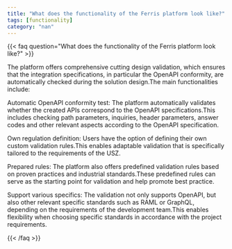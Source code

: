 ```yaml
---
title: "What does the functionality of the Ferris platform look like?"
tags: [functionality]
category: "nan"
---
```


<!-- QUESTION -->

{{< faq question="What does the functionality of the Ferris platform look like?" >}}

<!-- ANSWER -->

The platform offers comprehensive cutting design validation, which ensures that the integration specifications, in particular the OpenAPI conformity, are automatically checked during the solution design.The main functionalities include:

Automatic OpenAPI conformity test:
The platform automatically validates whether the created APIs correspond to the OpenAPI specifications.This includes checking path parameters, inquiries, header parameters, answer codes and other relevant aspects according to the OpenAPI specification.

Own regulation definition:
Users have the option of defining their own custom validation rules.This enables adaptable validation that is specifically tailored to the requirements of the USZ.

Prepared rules:
The platform also offers predefined validation rules based on proven practices and industrial standards.These predefined rules can serve as the starting point for validation and help promote best practice.

Support various specifics:
The validation not only supports OpenAPI, but also other relevant specific standards such as RAML or GraphQL, depending on the requirements of the development team.This enables flexibility when choosing specific standards in accordance with the project requirements.

{{< /faq >}}
